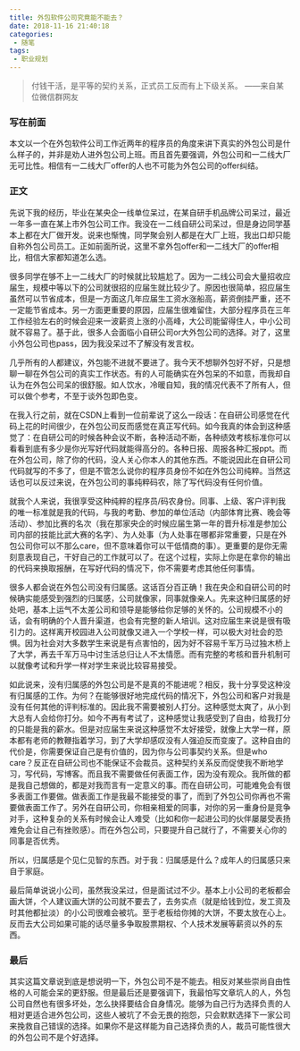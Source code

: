 ```yaml
---
title: 外包软件公司究竟能不能去？
date: 2018-11-16 21:40:18
categories:
 - 随笔
tags:
 - 职业规划
---
```

> 付钱干活，是平等的契约关系，正式员工反而有上下级关系。 ——来自某位微信群网友

### 写在前面
本文以一个在外包软件公司工作近两年的程序员的角度来讲下真实的外包公司是什么样子的，并非是劝人进外包公司上班。而且首先要强调，外包公司和一二线大厂无可比性。相信有一二线大厂offer的人也不可能为外包公司的offer纠结。

### 正文
先说下我的经历，毕业在某央企一线单位呆过，在某自研手机品牌公司呆过，最近一年多一直在某上市外包公司工作。我没在一二线自研公司呆过，但是身边同学基本上都在大厂做开发。说来也惭愧，同学聚会别人都是在大厂上班，我出口却只能自称外包公司员工。正如前面所说，这里不拿外包offer和一二线大厂的offer相比，相信大家都知道怎么选。

很多同学在够不上一二线大厂的时候就比较尴尬了。因为一二线公司会大量招收应届生，规模中等以下的公司就很招的应届生就比较少了。原因也很简单，招应届生虽然可以节省成本，但是一方面这几年应届生工资水涨船高，薪资倒挂严重，还不一定能节省成本。另一方面更重要的原因，应届生很难留住，大部分程序员在三年工作经验左右的时候会迎来一波薪资上涨的小高峰，大公司能留得住人，中小公司就不容易了。基于此，很多人会面临小自研公司or大外包公司的选择。对了，这里小外包公司也pass，因为我没呆过不了解没有发言权。

几乎所有的人都建议，外包能不进就不要进了。我今天不想聊外包好不好，只是想聊一聊在外包公司的真实工作状态。有的人可能确实在外包呆的不如意，而我却自认为在外包公司呆的很舒服。如人饮水，冷暖自知，我的情况代表不了所有人，但可以做个参考，不至于谈外包即色变。

在我入行之前，就在CSDN上看到一位前辈说了这么一段话：在自研公司感觉在代码上花的时间很少，在外包公司反而感觉在真正写代码。如今我真的体会到这种感觉了：在自研公司的时候各种会议不断，各种活动不断，各种绩效考核标准你可以看看到底有多少是你光写好代码就能得高分的。各种日报、周报各种汇报ppt。而在外包公司，除了你的代码，没人关心你本人的其他东西。不能说因此在自研公司代码就写的不多了，但是不管怎么说你的程序员身份不如在外包公司纯粹。当然这话也可以反过来说，在外包公司的事纯粹码农，除了写代码没有任何价值。

就我个人来说，我很享受这种纯粹的程序员/码农身份。同事、上级、客户评判我的唯一标准就是我的代码，与我的考勤、参加的单位活动（内部体育比赛、晚会等活动）、参加比赛的名次（我在那家央企的时候应届生第一年的晋升标准是参加公司内部的技能比武大赛的名字）、为人处事（为人处事在哪都非常重要，只是在外包公司你可以不那么care，但不意味着你可以干低情商的事）。更重要的是你无需刻意表现自己，干好自己的工作就可以了。在这个过程，实际上你是在拿你的输出的代码来换取报酬，在写好代码的情况下，你不需要考虑其他任何事情。

很多人都会说在外包公司没有归属感。这话百分百正确！我在央企和自研公司的时候确实能感受到强烈的归属感，公司就像家，同事就像亲人。先来这种归属感的好处吧，基本上运气不太差公司和领导是能够给你足够的关怀的。公司规模不小的话，会有明确的个人晋升渠道，也会有完整的新人培训。这对应届生来说是很有吸引力的。这样离开校园进入公司就像又进入一个学校一样，可以极大对社会的恐惧。因为社会对大多数学生来说是有点害怕的，因为好不容易千军万马过独木桥上了大学，再去千军万马中讨生活总归让人不太情愿。而有完整的考核和晋升机制可以就像考试和升学一样对学生来说比较容易接受。

如此说来，没有归属感的外包公司是不是真的不能进呢？相反，我十分享受这种没有归属感的工作。为何？在能够很好地完成代码的情况下，外包公司和客户对我是没有任何其他的评判标准的。因此我不需要被别人打分。这种感觉太爽了，从小到大总有人会给你打分。如今不再有考试了，这种感觉让我感受到了自由，给我打分的只能是我的薪水。但是对应届生来说这种感觉不太好接受，就像上大学一样，原本都有老师的教鞭指着学习，到了大学却感叹没有人强迫反而变废了。这种自由的代价是，你需要保证自己是有价值的，因为你与公司事契约关系。但是who care？反正在自研公司也不能保证不会裁员。这种契约关系反而促使我不断地学习，写代码，写博客。而且我不需要做任何表面工作，因为没有观众。我所做的都是我自己想做的，都是对我而言有一定意义的事。而在自研公司，可能难免会有很多表面工作要做。做表面工作是我最不能接受的事了，而到了外包公司你再也不需要做表面工作了。另外在自研公司，你相亲相爱的同事，对你的另一重身份是竞争对手，这种复杂的关系有时候会让人难受（比如和你一起进公司的伙伴屡屡受表扬难免会让自己有挫败感）。而在外包公司，只要提升自己就行了，不需要关心你的同事是否优秀。

所以，归属感是个见仁见智的东西。对于我：归属感是什么？成年人的归属感只来自于家庭。

最后简单说说小公司，虽然我没呆过，但是面试过不少。基本上小公司的老板都会画大饼，个人建议画大饼的公司就不要去了，去务实点（就是给钱到位，发工资及时其他都扯淡）的小公司很难会被坑。至于老板给你摊的大饼，不要太放在心上。反而去大公司如果可能的话尽量多争取股票期权、个人技术发展等薪资以外的东西。

### 最后
其实这篇文章说到底是想说明一下，外包公司不是不能去。相反对某些崇尚自由性格的人可能会呆的更舒服。但是最后还是要强调下，我最怕写文章坑人的人，外包公司自然也有很多坏处，怎么抉择要结合自身情况。能够为自己行为选择负责的人相对更适合进外包公司，这些人被坑了不会无畏的抱怨，只会默默选择下一家公司来挽救自己错误的选择。如果你不是这样能为自己选择负责的人，裁员可能性很大的外包公司不是个好选择。
